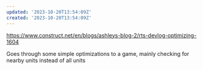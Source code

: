```yaml
---
updated: '2023-10-20T13:54:09Z'
created: '2023-10-20T13:54:09Z'
---
```

https://www.construct.net/en/blogs/ashleys-blog-2/rts-devlog-optimizing-1604

Goes through some simple optimizations to a game, mainly checking for nearby units instead of all units